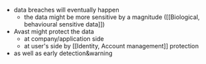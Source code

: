 - data breaches will eventually happen
	- the data might be more sensitive by a magnitude ([[Biological, behavioural sensitive data]])
- Avast might protect the data
	- at company/application side
	- at user's side by [[Identity, Account management]] protection
- as well as early detection&warning 